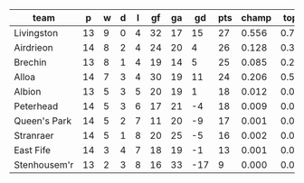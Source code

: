 |     team     | p  | w | d | l | gf | ga | gd  | pts | champ | top2  | top3  | top4  |  5-7  | bot4  | bot3  | bot2  |
|--------------|----|---|---|---|----|----|-----|-----|-------|-------|-------|-------|-------|-------|-------|-------|
| Livingston   | 13 | 9 | 0 | 4 | 32 | 17 |  15 |  27 | 0.556 | 0.790 | 0.907 | 0.963 | 0.036 | 0.004 | 0.001 | 0.000|
| Airdrieon    | 14 | 8 | 2 | 4 | 24 | 20 |   4 |  26 | 0.128 | 0.335 | 0.583 | 0.786 | 0.197 | 0.044 | 0.018 | 0.006|
| Brechin      | 13 | 8 | 1 | 4 | 19 | 14 |   5 |  25 | 0.085 | 0.251 | 0.473 | 0.690 | 0.278 | 0.076 | 0.032 | 0.011|
| Alloa        | 14 | 7 | 3 | 4 | 30 | 19 |  11 |  24 | 0.206 | 0.512 | 0.732 | 0.873 | 0.119 | 0.023 | 0.008 | 0.003|
| Albion       | 13 | 5 | 3 | 5 | 20 | 19 |   1 |  18 | 0.012 | 0.050 | 0.127 | 0.263 | 0.528 | 0.351 | 0.209 | 0.102|
| Peterhead    | 14 | 5 | 3 | 6 | 17 | 21 |  -4 |  18 | 0.009 | 0.044 | 0.111 | 0.240 | 0.549 | 0.368 | 0.211 | 0.103|
| Queen's Park | 14 | 5 | 2 | 7 | 11 | 20 |  -9 |  17 | 0.001 | 0.005 | 0.020 | 0.054 | 0.364 | 0.761 | 0.582 | 0.371|
| Stranraer    | 14 | 5 | 1 | 8 | 20 | 25 |  -5 |  16 | 0.002 | 0.010 | 0.031 | 0.078 | 0.452 | 0.671 | 0.470 | 0.280|
| East Fife    | 14 | 3 | 4 | 7 | 18 | 19 |  -1 |  13 | 0.001 | 0.004 | 0.014 | 0.042 | 0.316 | 0.790 | 0.642 | 0.439|
| Stenhousem'r | 13 | 2 | 3 | 8 | 16 | 33 | -17 |   9 | 0.000 | 0.001 | 0.003 | 0.012 | 0.162 | 0.913 | 0.826 | 0.684|
